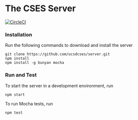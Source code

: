 # The CSES Server
[![CircleCI](https://circleci.com/gh/jsdavis/server.svg?style=svg)](https://circleci.com/gh/jsdavis/server)
### Installation
Run the following commands to download and install the server
```
git clone https://github.com/ucsdcses/server.git
npm install
npm install -g bunyan mocha
```

### Run and Test
To start the server in a development environment, run
```
npm start
```

To run Mocha tests, run
```
npm test
```
